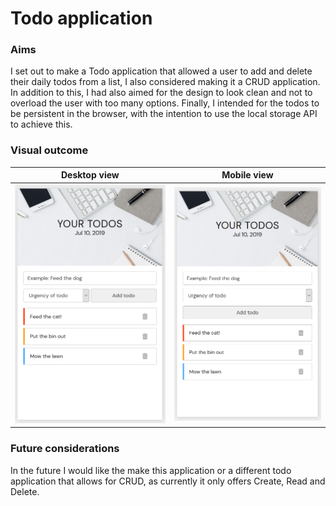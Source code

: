 # Todo application

### Aims
I set out to make a Todo application that allowed a user to add and delete their daily todos from a list, I also considered making it a CRUD application. In addition to this, I had also aimed for the design to look clean and not to overload the user with too many options. Finally, I intended for the todos to be persistent in the browser, with the intention to use the local storage API to achieve this.

### Visual outcome
Desktop view             |  Mobile view
:-------------------------:|:-------------------------:
![](IMG_Desktop_view.png)  |  ![](IMG_Mobile_View.png)

### Future considerations
In the future I would like the make this application or a different todo application that allows for CRUD, as currently it only offers Create, Read and Delete.
